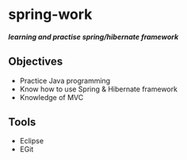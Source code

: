# spring-work
##### learning and practise spring/hibernate framework

## Objectives
* Practice Java programming
* Know how to use Spring & Hibernate framework
* Knowledge of MVC 

## Tools
* Eclipse 
* EGit
